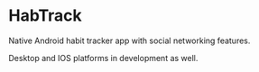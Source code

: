 # HabTrack
Native Android habit tracker app with social networking features.

Desktop and IOS platforms in development as well.
